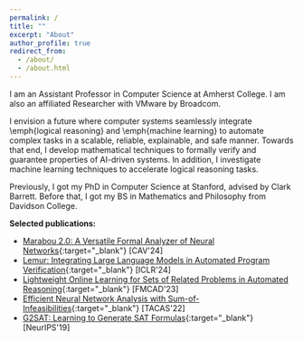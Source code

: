 ```yaml
---
permalink: /
title: ""
excerpt: "About"
author_profile: true
redirect_from: 
  - /about/
  - /about.html
---
```


I am an Assistant Professor in Computer Science at Amherst College. I am also an affiliated Researcher with VMware by Broadcom.

I envision a future where computer systems seamlessly integrate \emph{logical reasoning} and \emph{machine learning} to automate complex tasks in a scalable, reliable, explainable, and safe manner. Towards that end, I develop mathematical techniques to formally verify and guarantee properties of AI-driven systems. In addition, I investigate machine learning techniques to accelerate logical reasoning tasks. 

Previously, I got my PhD in Computer Science at Stanford, advised by Clark Barrett. Before that, I got my BS in Mathematics and Philosophy from Davidson College.

**Selected publications:**
- [Marabou 2.0: A Versatile Formal Analyzer of Neural Networks](https://arxiv.org/abs/2401.14461){:target="_blank"} [CAV'24]
- [Lemur: Integrating Large Language Models in Automated Program Verification](https://arxiv.org/abs/2310.04870){:target="_blank"} [ICLR'24]
- [Lightweight Online Learning for Sets of Related Problems in Automated Reasoning](https://repositum.tuwien.at/handle/20.500.12708/188730?mode=full){:target="_blank"} [FMCAD'23]
- [Efficient Neural Network Analysis with Sum-of-Infeasibilities](https://arxiv.org/abs/2203.11201){:target="_blank"} [TACAS'22]
- [G2SAT: Learning to Generate SAT Formulas](https://arxiv.org/abs/1910.13445){:target="_blank"} [NeurIPS'19]
